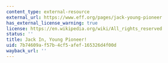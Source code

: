 ```yaml
---
content_type: external-resource
external_url: https://www.eff.org/pages/jack-young-pioneer
has_external_license_warning: true
license: https://en.wikipedia.org/wiki/All_rights_reserved
status: ''
title: Jack In, Young Pioneer!
uid: 7b74609a-f57b-4cf5-afef-165326d4f00d
wayback_url: ''
---
```

